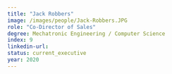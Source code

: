 ```yaml
---
title: "Jack Robbers"
image: /images/people/Jack-Robbers.JPG
role: "Co-Director of Sales"
degree: Mechatronic Engineering / Computer Science
index: 9
linkedin-url:
status: current_executive
year: 2020
---
```

